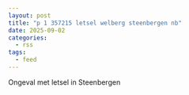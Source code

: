 ```yaml
---
layout: post
title: "p 1 357215 letsel welberg steenbergen nb"
date: 2025-09-02
categories: 
  - rss
tags: 
  - feed
---
```


Ongeval met letsel in Steenbergen
